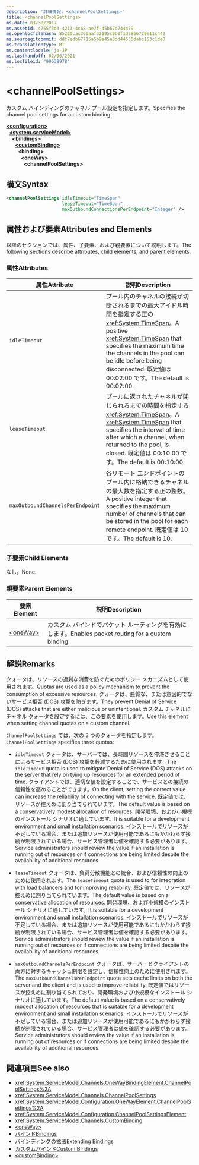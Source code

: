 ```yaml
---
description: '詳細情報: <channelPoolSettings>'
title: <channelPoolSettings>
ms.date: 03/30/2017
ms.assetid: 4755f3d3-4213-4c68-ae7f-45b67d744459
ms.openlocfilehash: 85220cac360aaf32195c0b0f1d2866729e11c442
ms.sourcegitcommit: ddf7edb67715a5b9a45e3dd44536dabc153c1de0
ms.translationtype: MT
ms.contentlocale: ja-JP
ms.lasthandoff: 02/06/2021
ms.locfileid: "99638978"
---
```

# \<channelPoolSettings>

<span data-ttu-id="31bdd-102">カスタム バインディングのチャネル プール設定を指定します。</span><span class="sxs-lookup"><span data-stu-id="31bdd-102">Specifies the channel pool settings for a custom binding.</span></span>  
  
[**\<configuration>**](../configuration-element.md)\
&nbsp;&nbsp;[**\<system.serviceModel>**](system-servicemodel.md)\
&nbsp;&nbsp;&nbsp;&nbsp;[**\<bindings>**](bindings.md)\
&nbsp;&nbsp;&nbsp;&nbsp;&nbsp;&nbsp;[**\<customBinding>**](custombinding.md)\
&nbsp;&nbsp;&nbsp;&nbsp;&nbsp;&nbsp;&nbsp;&nbsp;**\<binding>**\
&nbsp;&nbsp;&nbsp;&nbsp;&nbsp;&nbsp;&nbsp;&nbsp;&nbsp;&nbsp;[**\<oneWay>**](oneway.md)\
&nbsp;&nbsp;&nbsp;&nbsp;&nbsp;&nbsp;&nbsp;&nbsp;&nbsp;&nbsp;&nbsp;&nbsp;**\<channelPoolSettings>**  
  
## <a name="syntax"></a><span data-ttu-id="31bdd-103">構文</span><span class="sxs-lookup"><span data-stu-id="31bdd-103">Syntax</span></span>  
  
```xml  
<channelPoolSettings idleTimeout="TimeSpan"
                     leaseTimeout="TimeSpan"
                     maxOutboundConnectionsPerEndpoint="Integer" />
```  
  
## <a name="attributes-and-elements"></a><span data-ttu-id="31bdd-104">属性および要素</span><span class="sxs-lookup"><span data-stu-id="31bdd-104">Attributes and Elements</span></span>  

 <span data-ttu-id="31bdd-105">以降のセクションでは、属性、子要素、および親要素について説明します。</span><span class="sxs-lookup"><span data-stu-id="31bdd-105">The following sections describe attributes, child elements, and parent elements.</span></span>  
  
### <a name="attributes"></a><span data-ttu-id="31bdd-106">属性</span><span class="sxs-lookup"><span data-stu-id="31bdd-106">Attributes</span></span>  
  
|<span data-ttu-id="31bdd-107">属性</span><span class="sxs-lookup"><span data-stu-id="31bdd-107">Attribute</span></span>|<span data-ttu-id="31bdd-108">説明</span><span class="sxs-lookup"><span data-stu-id="31bdd-108">Description</span></span>|  
|---------------|-----------------|  
|`idleTimeout`|<span data-ttu-id="31bdd-109">プール内のチャネルの接続が切断されるまでの最大アイドル時間を指定する正の <xref:System.TimeSpan>。</span><span class="sxs-lookup"><span data-stu-id="31bdd-109">A positive <xref:System.TimeSpan> that specifies the maximum time the channels in the pool can be idle before being disconnected.</span></span> <span data-ttu-id="31bdd-110">既定値は 00:02:00 です。</span><span class="sxs-lookup"><span data-stu-id="31bdd-110">The default is 00:02:00.</span></span>|  
|`leaseTimeout`|<span data-ttu-id="31bdd-111">プールに返されたチャネルが閉じられるまでの時間を指定する <xref:System.TimeSpan>。</span><span class="sxs-lookup"><span data-stu-id="31bdd-111">A <xref:System.TimeSpan> that specifies the interval of time after which a channel, when returned to the pool, is closed.</span></span> <span data-ttu-id="31bdd-112">既定値は 00:10:00 です。</span><span class="sxs-lookup"><span data-stu-id="31bdd-112">The default is 00:10:00.</span></span>|  
|`maxOutboundChannelsPerEndpoint`|<span data-ttu-id="31bdd-113">各リモート エンドポイントのプール内に格納できるチャネルの最大数を指定する正の整数。</span><span class="sxs-lookup"><span data-stu-id="31bdd-113">A positive integer that specifies the maximum number of channels that can be stored in the pool for each remote endpoint.</span></span> <span data-ttu-id="31bdd-114">既定値は 10 です。</span><span class="sxs-lookup"><span data-stu-id="31bdd-114">The default is 10.</span></span>|  
  
### <a name="child-elements"></a><span data-ttu-id="31bdd-115">子要素</span><span class="sxs-lookup"><span data-stu-id="31bdd-115">Child Elements</span></span>  

 <span data-ttu-id="31bdd-116">なし。</span><span class="sxs-lookup"><span data-stu-id="31bdd-116">None.</span></span>  
  
### <a name="parent-elements"></a><span data-ttu-id="31bdd-117">親要素</span><span class="sxs-lookup"><span data-stu-id="31bdd-117">Parent Elements</span></span>  
  
|<span data-ttu-id="31bdd-118">要素</span><span class="sxs-lookup"><span data-stu-id="31bdd-118">Element</span></span>|<span data-ttu-id="31bdd-119">説明</span><span class="sxs-lookup"><span data-stu-id="31bdd-119">Description</span></span>|  
|-------------|-----------------|  
|[\<oneWay>](oneway.md)|<span data-ttu-id="31bdd-120">カスタム バインドでパケット ルーティングを有効にします。</span><span class="sxs-lookup"><span data-stu-id="31bdd-120">Enables packet routing for a custom binding.</span></span>|  
  
## <a name="remarks"></a><span data-ttu-id="31bdd-121">解説</span><span class="sxs-lookup"><span data-stu-id="31bdd-121">Remarks</span></span>  

 <span data-ttu-id="31bdd-122">クォータは、リソースの過剰な消費を防ぐためのポリシー メカニズムとして使用されます。</span><span class="sxs-lookup"><span data-stu-id="31bdd-122">Quotas are used as a policy mechanism to prevent the consumption of excessive resources.</span></span> <span data-ttu-id="31bdd-123">クォータは、悪質な、または意図的でないサービス拒否 (DOS) 攻撃を防ぎます。</span><span class="sxs-lookup"><span data-stu-id="31bdd-123">They prevent Denial of Service (DOS) attacks that are either malicious or unintentional.</span></span> <span data-ttu-id="31bdd-124">カスタム チャネルにチャネル クォータを設定するには、この要素を使用します。</span><span class="sxs-lookup"><span data-stu-id="31bdd-124">Use this element when setting channel quotas on a custom channel.</span></span>  
  
 <span data-ttu-id="31bdd-125">`ChannelPoolSettings` では、次の 3 つのクォータを指定します。</span><span class="sxs-lookup"><span data-stu-id="31bdd-125">`ChannelPoolSettings` specifies three quotas:</span></span>  
  
- <span data-ttu-id="31bdd-126">`idleTimeout` クォータは、サーバーでは、長時間リソースを停滞させることによるサービス拒否 (DOS) 攻撃を軽減するために使用されます。</span><span class="sxs-lookup"><span data-stu-id="31bdd-126">The `idleTimeout` quota is used to mitigate Denial of Service (DOS) attacks on the server that rely on tying up resources for an extended period of time.</span></span> <span data-ttu-id="31bdd-127">クライアントでは、適切な値を設定することで、サービスとの接続の信頼性を高めることができます。</span><span class="sxs-lookup"><span data-stu-id="31bdd-127">On the client, setting the correct value can increase the reliability of connecting with the service.</span></span> <span data-ttu-id="31bdd-128">既定値では、リソースが控えめに割り当てられています。</span><span class="sxs-lookup"><span data-stu-id="31bdd-128">The default value is based on a conservatively modest allocation of resources.</span></span> <span data-ttu-id="31bdd-129">開発環境、および小規模のインストール シナリオに適しています。</span><span class="sxs-lookup"><span data-stu-id="31bdd-129">It is suitable for a development environment and small installation scenarios.</span></span> <span data-ttu-id="31bdd-130">インストールでリソースが不足している場合、または追加リソースが使用可能であるにもかかわらず接続が制限されている場合、サービス管理者は値を確認する必要があります。</span><span class="sxs-lookup"><span data-stu-id="31bdd-130">Service administrators should review the value if an installation is running out of resources or if connections are being limited despite the availability of additional resources.</span></span>  
  
- <span data-ttu-id="31bdd-131">`leaseTimeout` クォータは、負荷分散機能との統合、および信頼性の向上のために使用されます。</span><span class="sxs-lookup"><span data-stu-id="31bdd-131">The `leaseTimeout` quota is used to for integration with load balancers and for improving reliability.</span></span> <span data-ttu-id="31bdd-132">既定値では、リソースが控えめに割り当てられています。</span><span class="sxs-lookup"><span data-stu-id="31bdd-132">The default value is based on a conservative allocation of resources.</span></span> <span data-ttu-id="31bdd-133">開発環境、および小規模のインストール シナリオに適しています。</span><span class="sxs-lookup"><span data-stu-id="31bdd-133">It is suitable for a development environment and small installation scenarios.</span></span> <span data-ttu-id="31bdd-134">インストールでリソースが不足している場合、または追加リソースが使用可能であるにもかかわらず接続が制限されている場合、サービス管理者は値を確認する必要があります。</span><span class="sxs-lookup"><span data-stu-id="31bdd-134">Service administrators should review the value if an installation is running out of resources or if connections are being limited despite the availability of additional resources.</span></span>  
  
- <span data-ttu-id="31bdd-135">`maxOutboundChannelsPerEndpoint` クォータは、サーバーとクライアントの両方に対するキャッシュ制限を設定し、信頼性向上のために使用されます。</span><span class="sxs-lookup"><span data-stu-id="31bdd-135">The `maxOutboundChannelsPerEndpoint` quota sets cache limits on both the server and the client and is used to improve reliability.</span></span> <span data-ttu-id="31bdd-136">既定値ではリソースが控えめに割り当てられており、開発環境および小規模なインストール シナリオに適しています。</span><span class="sxs-lookup"><span data-stu-id="31bdd-136">The default value is based on a conservatively modest allocation of resources that is suitable for a development environment and small installation scenarios.</span></span> <span data-ttu-id="31bdd-137">インストールでリソースが不足している場合、または追加リソースが使用可能であるにもかかわらず接続が制限されている場合、サービス管理者は値を確認する必要があります。</span><span class="sxs-lookup"><span data-stu-id="31bdd-137">Service administrators should review the value if an installation is running out of resources or if connections are being limited despite the availability of additional resources.</span></span>  
  
## <a name="see-also"></a><span data-ttu-id="31bdd-138">関連項目</span><span class="sxs-lookup"><span data-stu-id="31bdd-138">See also</span></span>

- <xref:System.ServiceModel.Channels.OneWayBindingElement.ChannelPoolSettings%2A>
- <xref:System.ServiceModel.Channels.ChannelPoolSettings>
- <xref:System.ServiceModel.Configuration.OneWayElement.ChannelPoolSettings%2A>
- <xref:System.ServiceModel.Configuration.ChannelPoolSettingsElement>
- <xref:System.ServiceModel.Channels.CustomBinding>
- [\<oneWay>](oneway.md)
- [<span data-ttu-id="31bdd-139">バインド</span><span class="sxs-lookup"><span data-stu-id="31bdd-139">Bindings</span></span>](../../../wcf/bindings.md)
- [<span data-ttu-id="31bdd-140">バインディングの拡張</span><span class="sxs-lookup"><span data-stu-id="31bdd-140">Extending Bindings</span></span>](../../../wcf/extending/extending-bindings.md)
- [<span data-ttu-id="31bdd-141">カスタムバインド</span><span class="sxs-lookup"><span data-stu-id="31bdd-141">Custom Bindings</span></span>](../../../wcf/extending/custom-bindings.md)
- [\<customBinding>](custombinding.md)

